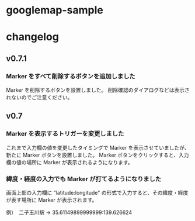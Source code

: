 googlemap-sample
================


# changelog

## v0.7.1

### Marker をすべて削除するボタンを追加しました

Marker を削除するボタンを設置しました。
削除確認のダイアログなどは表示されないのでご注意ください。


## v0.7

### Marker を表示するトリガーを変更しました

これまで入力欄の値を変更したタイミングで Marker を表示させていましたが、新たに Marker ボタンを設置しました。
Marker ボタンをクリックすると、入力欄の値の場所に Marker が表示されるようになります。


### 緯度・経度の入力でも Marker が打てるようになりました

画面上部の入力欄に "latitude:longitude" の形式で入力すると、その緯度・経度が表す場所に Marker が表示されます。

例）　二子玉川駅 → 35.61149899999999:139.626624

